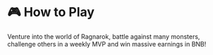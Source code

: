 # 🎮 How to Play

Venture into the world of Ragnarok, battle against many monsters, challenge others in a weekly MVP and win massive earnings in BNB!
